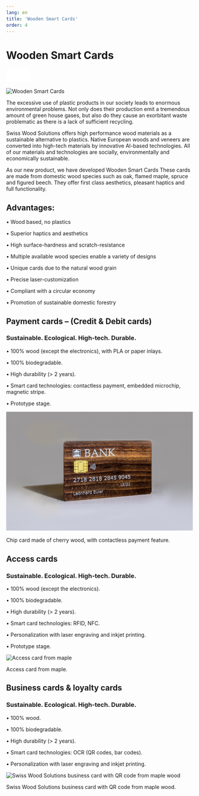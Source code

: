 ```yaml
---
lang: en
title: 'Wooden Smart Cards'
order: 4
---
```


<div class="full-width-kenburns">
<div class="wrap-bg-image">

# Wooden Smart Cards

![](/assets/images/arrow-d-white.svg)

</div>
<img srcset="/assets/images/nologoetiennejpeg.jpg"
     src="/assets/images/nologoetiennejpeg.jpg" alt="Wooden Smart Cards">
</div>

<div class="full-width-grey">
<div class="wrap -cols2">

The excessive use of plastic products in our society leads to enormous environmental problems. Not only does their production emit a tremendous amount of green house gases, but also do they cause an exorbitant waste problematic as there is a lack of sufficient recycling.

Swiss Wood Solutions offers high performance wood materials as a sustainable alternative to plastics. Native European woods and veneers are converted into high-tech materials by innovative AI-based technologies. All of our materials and technologies are socially, environmentally and economically sustainable.

As our new product, we have developed Wooden Smart Cards These cards are made from domestic wood species such as oak, flamed maple, spruce and figured beech. They offer first class aesthetics, pleasant haptics and full functionality.

## Advantages:
 
• Wood based, no plastics

• Superior haptics and aesthetics

• High surface-hardness and scratch-resistance 

• Multiple available wood species enable a variety of designs

• Unique cards due to the natural wood grain

• Precise laser-customization

• Compliant with a circular economy

• Promotion of sustainable domestic forestry


</div>
</div>

<div class="full-width">
<div class="wrap">

## Payment cards – (Credit & Debit cards)

### Sustainable. Ecological. High-tech. Durable. 

• 100% wood (except the electronics), with PLA or paper inlays.

• 100% biodegradable. 

• High durability (> 2 years).

• Smart card technologies:  contactless payment, embedded microchip, magnetic stripe.

• Prototype stage.

<img srcset="/assets/images/Bank card.jpg"
     src="/assets/images/Bank card.jpg" alt="Chip card made of cherry wood, with contactless payment feature">
<figcaption>Chip card made of cherry wood, with contactless payment feature.</figcaption>

</div>
</div>

<div class="full-width-grey">
<div class="wrap">

## Access cards

### Sustainable. Ecological. High-tech. Durable. 

• 100% wood (except the electronics).

• 100% biodegradable. 

• High durability (> 2 years).

• Smart card technologies:  RFID, NFC.

• Personalization with laser engraving and inkjet printing.

• Prototype stage.

<img srcset="/assets/images/RFID card.jpg"
     src="/assets/images/RFID card.jpg" alt="Access card from maple">
<figcaption>Access card from maple.</figcaption>

</div>
</div>

<div class="full-width">
<div class="wrap">

## Business cards & loyalty cards

### Sustainable. Ecological. High-tech. Durable. 

• 100% wood.

• 100% biodegradable. 

• High durability (> 2 years).

• Smart card technologies:  OCR (QR codes, bar codes).

• Personalization with laser engraving and inkjet printing.


<img srcset="/assets/images/OCR card.jpg"
     src="/assets/images/OCR card.jpg" alt="Swiss Wood Solutions business card with QR code from maple wood">
<figcaption>Swiss Wood Solutions business card with QR code from maple wood.</figcaption>

</div>
</div>
